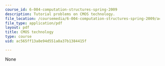 ```yaml
---
course_id: 6-004-computation-structures-spring-2009
description: Tutorial problems on CMOS technology.
file_location: /coursemedia/6-004-computation-structures-spring-2009/ac565ff13a8e94d551a8a37b1384415f_MIT6_004s09_tutor03.pdf
file_type: application/pdf
layout: pdf
title: CMOS technology
type: course
uid: ac565ff13a8e94d551a8a37b1384415f

---
```

None